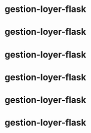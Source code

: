 # gestion-loyer-flask
# gestion-loyer-flask
# gestion-loyer-flask
# gestion-loyer-flask
# gestion-loyer-flask
# gestion-loyer-flask
